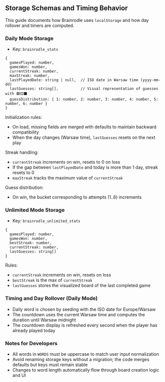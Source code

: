 ## Storage Schemas and Timing Behavior

This guide documents how Brainrodle uses `localStorage` and how day rollover and timers are computed.

### Daily Mode Storage
- Key: `brainrodle_stats`
```
{
  gamesPlayed: number,
  gamesWon: number,
  currentStreak: number,
  maxStreak: number,
  lastPlayedDate: string | null,  // ISO date in Warsaw time (yyyy-mm-dd)
  lastGuesses: string[],          // Visual representation of guesses with 🟩🟨⬛
  guessDistribution: { 1: number, 2: number, 3: number, 4: number, 5: number, 6: number }
}
```

Initialization rules:
- On load, missing fields are merged with defaults to maintain backward compatibility
- When the day changes (Warsaw time), `lastGuesses` resets on the next play

Streak handling:
- `currentStreak` increments on win, resets to 0 on loss
- If the gap between `lastPlayedDate` and today is more than 1 day, streak resets to 0
- `maxStreak` tracks the maximum value of `currentStreak`

Guess distribution:
- On win, the bucket corresponding to attempts (1..6) increments

### Unlimited Mode Storage
- Key: `brainrodle_unlimited_stats`
```
{
  gamesPlayed: number,
  gamesWon: number,
  bestStreak: number,
  currentStreak: number,
  lastGuesses: string[]
}
```

Rules:
- `currentStreak` increments on win, resets on loss
- `bestStreak` is the max of `currentStreak`
- `lastGuesses` stores the visualized board of the last completed game

### Timing and Day Rollover (Daily Mode)
- Daily word is chosen by seeding with the ISO date for Europe/Warsaw
- The countdown uses the current Warsaw time and computes the duration until Warsaw midnight
- The countdown display is refreshed every second when the player has already played today

### Notes for Developers
- All words in `WORDS` must be uppercase to match user input normalization
- Avoid renaming storage keys without a migration; the code merges defaults but keys must remain stable
- Changes to word length automatically flow through board creation logic and UI

